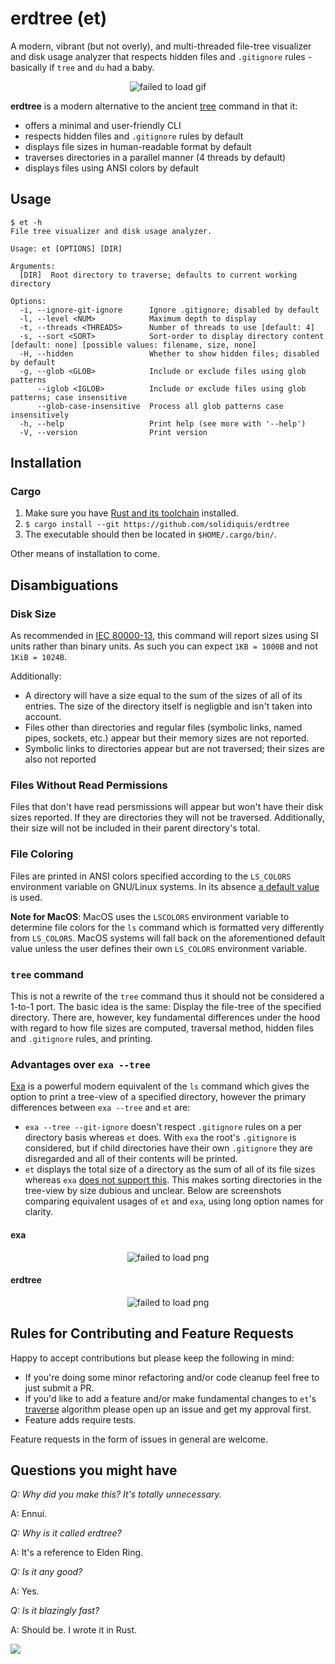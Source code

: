 # erdtree (et)
A modern, vibrant (but not overly), and multi-threaded file-tree visualizer and disk usage analyzer that respects hidden files and `.gitignore` rules - basically if `tree` and `du` had a baby.

<p align="center">
  <img src="https://github.com/solidiquis/erdtree/blob/master/assets/demo_erdtree.gif" alt="failed to load gif" />
</p>

**erdtree** is a modern alternative to the ancient [tree](https://en.wikipedia.org/wiki/Tree_(command)) command in that it:
- offers a minimal and user-friendly CLI
- respects hidden files and `.gitignore` rules by default
- displays file sizes in human-readable format by default
- traverses directories in a parallel manner (4 threads by default)
- displays files using ANSI colors by default


## Usage
```
$ et -h
File tree visualizer and disk usage analyzer.

Usage: et [OPTIONS] [DIR]

Arguments:
  [DIR]  Root directory to traverse; defaults to current working directory

Options:
  -i, --ignore-git-ignore      Ignore .gitignore; disabled by default
  -l, --level <NUM>            Maximum depth to display
  -t, --threads <THREADS>      Number of threads to use [default: 4]
  -s, --sort <SORT>            Sort-order to display directory content [default: none] [possible values: filename, size, none]
  -H, --hidden                 Whether to show hidden files; disabled by default
  -g, --glob <GLOB>            Include or exclude files using glob patterns
      --iglob <IGLOB>          Include or exclude files using glob patterns; case insensitive
      --glob-case-insensitive  Process all glob patterns case insensitively
  -h, --help                   Print help (see more with '--help')
  -V, --version                Print version
```

## Installation

### Cargo

1. Make sure you have [Rust and its toolchain](https://www.rust-lang.org/tools/install) installed.
2. `$ cargo install --git https://github.com/solidiquis/erdtree`
3. The executable should then be located in `$HOME/.cargo/bin/`.

Other means of installation to come.

## Disambiguations

### Disk Size

As recommended in [IEC 80000-13](https://en.wikipedia.org/wiki/ISO/IEC_80000#cite_note-80000-13:2008-14), this command will report sizes
using SI units rather than binary units. As such you can expect `1KB = 1000B` and not `1KiB = 1024B`. 

Additionally:
- A directory will have a size equal to the sum of the sizes of all of its entries. The size of the directory itself is negligble and isn't taken into account.
- Files other than directories and regular files (symbolic links, named pipes, sockets, etc.) appear but their memory sizes are not reported.
- Symbolic links to directories appear but are not traversed; their sizes are also not reported

### Files Without Read Permissions

Files that don't have read persmissions will appear but won't have their disk sizes reported. If they are directories they will not be traversed. Additionally, their size will not be included in their parent directory's total.

### File Coloring

Files are printed in ANSI colors specified according to the `LS_COLORS` environment variable on GNU/Linux systems. In its absence [a default value](https://docs.rs/lscolors/latest/src/lscolors/lib.rs.html#221) is used.

**Note for MacOS**: MacOS uses the `LSCOLORS` environment variable to determine file colors for the `ls` command which is formatted very differently from `LS_COLORS`. MacOS systems will fall back on the aforementioned default value unless the user defines their own `LS_COLORS` environment variable.

### `tree` command

This is not a rewrite of the `tree` command thus it should not be considered a 1-to-1 port. The basic idea is the same: Display the file-tree of the specified directory. There are, however, key fundamental differences under the hood with regard to how file sizes are computed, traversal method, hidden files and `.gitignore` rules, and printing.

### Advantages over `exa --tree`

[Exa](https://github.com/ogham/exa) is a powerful modern equivalent of the `ls` command which gives the option to print a tree-view of a specified directory, however the primary differences between `exa --tree` and `et` are:
- `exa --tree --git-ignore` doesn't respect `.gitignore` rules on a per directory basis whereas `et` does. With `exa` the root's `.gitignore` is considered, but if child directories have their own `.gitignore` they are disregarded and all of their contents will be printed.
- `et` displays the total size of a directory as the sum of all of its file sizes whereas `exa` [does not support this](https://github.com/ogham/exa/issues/91). This makes sorting directories in the tree-view by size dubious and unclear. Below are screenshots comparing equivalent usages of `et` and `exa`, using long option names for clarity.

#### exa
<p align="center">
  <img src="https://github.com/solidiquis/erdtree/blob/master/assets/exa.png" alt="failed to load png" />
</p>

#### erdtree
<p align="center">
  <img src="https://github.com/solidiquis/erdtree/blob/master/assets/erdtree.png" alt="failed to load png" />
</p>

## Rules for Contributing and Feature Requests

Happy to accept contributions but please keep the following in mind:
- If you're doing some minor refactoring and/or code cleanup feel free to just submit a PR.
- If you'd like to add a feature and/or make fundamental changes to `et`'s [traverse](https://github.com/solidiquis/erdtree/blob/e7f37d416d6d61b1d62e2200935b4813aaeab461/src/fs/erdtree/tree/mod.rs#L63) algorithm please open up an issue and get my approval first.
- Feature adds require tests.

Feature requests in the form of issues in general are welcome.

## Questions you might have

_Q: Why did you make this? It's totally unnecessary._

A: Ennui.

_Q: Why is it called erdtree?_

A: It's a reference to Elden Ring.

_Q: Is it any good?_

A: Yes.

_Q: Is it blazingly fast?_

A: Should be. I wrote it in Rust.

<img src="https://i.redd.it/t7ns9qtb5gh81.jpg">
